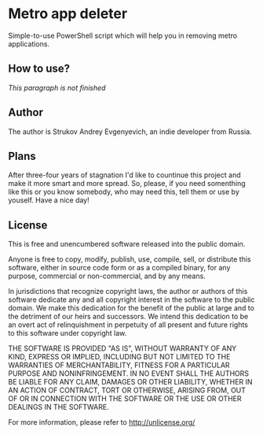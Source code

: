 # Metro app deleter
Simple-to-use PowerShell script which will help you in 
removing metro applications.

## How to use?
*This paragraph is not finished*

## Author
The author is Strukov Andrey Evgenyevich, an indie developer from Russia.

## Plans
After three-four years of stagnation I'd like to countinue this 
project and make it more smart and more spread. So, please, if you
need somenthing like this or you know somebody, who may need this,
tell them or use by youself. Have a nice day!

## License
This is free and unencumbered software released into the public domain.

Anyone is free to copy, modify, publish, use, compile, sell, or
distribute this software, either in source code form or as a compiled
binary, for any purpose, commercial or non-commercial, and by any
means.

In jurisdictions that recognize copyright laws, the author or authors
of this software dedicate any and all copyright interest in the
software to the public domain. We make this dedication for the benefit
of the public at large and to the detriment of our heirs and
successors. We intend this dedication to be an overt act of
relinquishment in perpetuity of all present and future rights to this
software under copyright law.

THE SOFTWARE IS PROVIDED "AS IS", WITHOUT WARRANTY OF ANY KIND,
EXPRESS OR IMPLIED, INCLUDING BUT NOT LIMITED TO THE WARRANTIES OF
MERCHANTABILITY, FITNESS FOR A PARTICULAR PURPOSE AND NONINFRINGEMENT.
IN NO EVENT SHALL THE AUTHORS BE LIABLE FOR ANY CLAIM, DAMAGES OR
OTHER LIABILITY, WHETHER IN AN ACTION OF CONTRACT, TORT OR OTHERWISE,
ARISING FROM, OUT OF OR IN CONNECTION WITH THE SOFTWARE OR THE USE OR
OTHER DEALINGS IN THE SOFTWARE.

For more information, please refer to http://unlicense.org/
